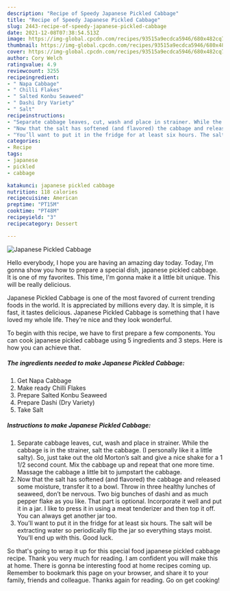 ```yaml
---
description: "Recipe of Speedy Japanese Pickled Cabbage"
title: "Recipe of Speedy Japanese Pickled Cabbage"
slug: 2443-recipe-of-speedy-japanese-pickled-cabbage
date: 2021-12-08T07:38:54.513Z
image: https://img-global.cpcdn.com/recipes/93515a9ecdca5946/680x482cq70/japanese-pickled-cabbage-recipe-main-photo.jpg
thumbnail: https://img-global.cpcdn.com/recipes/93515a9ecdca5946/680x482cq70/japanese-pickled-cabbage-recipe-main-photo.jpg
cover: https://img-global.cpcdn.com/recipes/93515a9ecdca5946/680x482cq70/japanese-pickled-cabbage-recipe-main-photo.jpg
author: Cory Welch
ratingvalue: 4.9
reviewcount: 3255
recipeingredient:
- " Napa Cabbage"
- " Chilli Flakes"
- " Salted Konbu Seaweed"
- " Dashi Dry Variety"
- " Salt"
recipeinstructions:
- "Separate cabbage leaves, cut, wash and place in strainer. While the cabbage is in the strainer, salt the cabbage. (I personally like it a little salty). So, just take out the old Morton’s salt and give a nice shake for a 1 1/2 second count. Mix the cabbage up and repeat that one more time. Massage the cabbage a little bit to jumpstart the cabbage."
- "Now that the salt has softened (and flavored) the cabbage and released some moisture, transfer it to a bowl. Throw in three healthy lunches of seaweed, don’t be nervous. Two big bunches of dashi and as much pepper flake as you like. That part is optional. Incorporate it well and put it in a jar. I like to press it in using a meat tenderizer and then top it off. You can always get another jar too."
- "You’ll want to put it in the fridge for at least six hours. The salt will be extracting water so periodically flip the jar so everything stays moist. You’ll end up with this. Good luck."
categories:
- Recipe
tags:
- japanese
- pickled
- cabbage

katakunci: japanese pickled cabbage 
nutrition: 118 calories
recipecuisine: American
preptime: "PT15M"
cooktime: "PT48M"
recipeyield: "3"
recipecategory: Dessert

---
```



![Japanese Pickled Cabbage](https://img-global.cpcdn.com/recipes/93515a9ecdca5946/680x482cq70/japanese-pickled-cabbage-recipe-main-photo.jpg)

Hello everybody, I hope you are having an amazing day today. Today, I'm gonna show you how to prepare a special dish, japanese pickled cabbage. It is one of my favorites. This time, I'm gonna make it a little bit unique. This will be really delicious.

Japanese Pickled Cabbage is one of the most favored of current trending foods in the world. It is appreciated by millions every day. It is simple, it is fast, it tastes delicious. Japanese Pickled Cabbage is something that I have loved my whole life. They're nice and they look wonderful.




To begin with this recipe, we have to first prepare a few components. You can cook japanese pickled cabbage using 5 ingredients and 3 steps. Here is how you can achieve that.

<!--inarticleads1-->

##### The ingredients needed to make Japanese Pickled Cabbage:

1. Get  Napa Cabbage
1. Make ready  Chilli Flakes
1. Prepare  Salted Konbu Seaweed
1. Prepare  Dashi (Dry Variety)
1. Take  Salt




<!--inarticleads2-->

##### Instructions to make Japanese Pickled Cabbage:

1. Separate cabbage leaves, cut, wash and place in strainer. While the cabbage is in the strainer, salt the cabbage. (I personally like it a little salty). So, just take out the old Morton’s salt and give a nice shake for a 1 1/2 second count. Mix the cabbage up and repeat that one more time. Massage the cabbage a little bit to jumpstart the cabbage.
1. Now that the salt has softened (and flavored) the cabbage and released some moisture, transfer it to a bowl. Throw in three healthy lunches of seaweed, don’t be nervous. Two big bunches of dashi and as much pepper flake as you like. That part is optional. Incorporate it well and put it in a jar. I like to press it in using a meat tenderizer and then top it off. You can always get another jar too.
1. You’ll want to put it in the fridge for at least six hours. The salt will be extracting water so periodically flip the jar so everything stays moist. You’ll end up with this. Good luck.




So that's going to wrap it up for this special food japanese pickled cabbage recipe. Thank you very much for reading. I am confident you will make this at home. There is gonna be interesting food at home recipes coming up. Remember to bookmark this page on your browser, and share it to your family, friends and colleague. Thanks again for reading. Go on get cooking!
